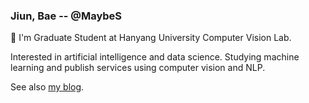 ### Jiun, Bae -- @MaybeS

👋 I'm Graduate Student at Hanyang University Computer Vision Lab. 

Interested in artificial intelligence and data science. Studying machine learning and publish services using computer vision and NLP.

See also [my blog](blog.jiun.dev/about).

